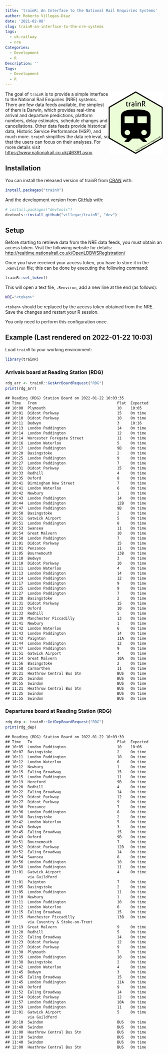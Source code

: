 ```yaml
---
title: 'trainR: An Interface to the National Rail Enquiries Systems'
author: Roberto Villegas-Diaz
date: '2021-02-08'
slug: trainR-an-interface-to-the-nre-systems
tags:
  - uk-railway
  - nre
Categories:
  - Development
  - R
Description: ''
Tags:
  - Development
  - R
---
```


<img src="https://raw.githubusercontent.com/villegar/trainR/main/inst/images/logo.png" alt="logo" align="right" height=200px/>

The goal of `trainR` is to provide a simple interface to the 
National Rail Enquiries (NRE) systems. There are few data feeds 
available, the simplest of them is Darwin, which provides real-time 
arrival and departure predictions, platform numbers, delay estimates, 
schedule changes and cancellations. Other data feeds provide historical 
data, Historic Service Performance (HSP), and much more. `trainR` 
simplifies the data retrieval, so that the users can focus on their 
analyses. For more details visit 
https://www.nationalrail.co.uk/46391.aspx.

## Installation

You can install the released version of trainR from [CRAN](https://CRAN.R-project.org) with:

``` r
install.packages("trainR")
```

And the development version from [GitHub](https://github.com/) with:

``` r
# install.packages("devtools")
devtools::install_github("villegar/trainR", "dev")
```

## Setup
Before starting to retrieve data from the NRE data feeds, you must obtain an access token. 
Visit the following website for details: http://realtime.nationalrail.co.uk/OpenLDBWSRegistration/

Once you have received your access token, you have to store it in the `.Renviron` file; this can be 
done by executing the following command:


```r
trainR::set_token()
```

This will open a text file, `.Renviron`, add a new line at the end (as follows):

```bash
NRE="<token>"
```

`<token>` should be replaced by the access token obtained from the NRE. Save the changes and restart 
your R session.

You only need to perform this configuration once.

## Example (Last rendered on 2022-01-22 10:03)

Load `trainR` to your working environment:

```r
library(trainR)
```

### Arrivals board at Reading Station (RDG)


```r
rdg_arr <- trainR::GetArrBoardRequest("RDG")
print(rdg_arr)
```

```
## Reading (RDG) Station Board on 2022-01-22 10:03:35
## Time   From                                    Plat  Expected
## 10:00  Plymouth                                10    10:05
## 10:01  Didcot Parkway                          15    On time
## 10:10  Didcot Parkway                          10    On time
## 10:11  Bedwyn                                  3     10:16
## 10:13  London Paddington                       14    On time
## 10:14  London Paddington                       12    On time
## 10:14  Worcester Foregate Street               11    On time
## 10:16  London Waterloo                         5     On time
## 10:17  London Paddington                       9B    On time
## 10:20  Basingstoke                             2     On time
## 10:25  London Paddington                       9     On time
## 10:27  London Paddington                       7     On time
## 10:31  Didcot Parkway                          15    On time
## 10:33  Redhill                                 4     On time
## 10:35  Oxford                                  8     On time
## 10:41  Birmingham New Street                   7     On time
## 10:41  London Waterloo                         6     On time
## 10:42  Newbury                                 1     On time
## 10:43  London Paddington                       14    On time
## 10:44  London Paddington                       12B   On time
## 10:47  London Paddington                       9B    On time
## 10:50  Basingstoke                             2     On time
## 10:51  Gatwick Airport                         5     On time
## 10:51  London Paddington                       8     On time
## 10:53  Swansea                                 11    On time
## 10:54  Great Malvern                           10    On time
## 10:58  London Paddington                       7     On time
## 11:01  Didcot Parkway                          15    On time
## 11:01  Penzance                                11    On time
## 11:05  Bournemouth                             13B   On time
## 11:10  Bedwyn                                  3     On time
## 11:10  Didcot Parkway                          10    On time
## 11:11  London Waterloo                         4     On time
## 11:13  London Paddington                       14    On time
## 11:14  London Paddington                       12    On time
## 11:17  London Paddington                       9     On time
## 11:25  London Paddington                       9     On time
## 11:27  London Paddington                       7     On time
## 11:28  Basingstoke                             2     On time
## 11:31  Didcot Parkway                          15    On time
## 11:33  Oxford                                  10    On time
## 11:33  Redhill                                 5     On time
## 11:39  Manchester Piccadilly                   13    On time
## 11:41  Newbury                                 1     On time
## 11:42  London Waterloo                         6     On time
## 11:43  London Paddington                       14    On time
## 11:43  Paignton                                11A   On time
## 11:44  London Paddington                       12    On time
## 11:47  London Paddington                       9     On time
## 11:51  Gatwick Airport                         4     On time
## 11:54  Great Malvern                           10A   On time
## 11:56  Basingstoke                             2     On time
## 11:58  Carmarthen                              11    On time
## 10:21  Heathrow Central Bus Stn                BUS   On time
## 10:25  Swindon                                 BUS   On time
## 10:55  Swindon                                 BUS   On time
## 11:21  Heathrow Central Bus Stn                BUS   On time
## 11:25  Swindon                                 BUS   On time
## 11:55  Swindon                                 BUS   On time
```

### Departures board at Reading Station (RDG)


```r
rdg_dep <- trainR::GetDepBoardRequest("RDG")
print(rdg_dep)
```

```
## Reading (RDG) Station Board on 2022-01-22 10:03:39
## Time   To                                      Plat  Expected
## 10:05  London Paddington                       10    10:06
## 10:07  Basingstoke                             2     On time
## 10:11  London Paddington                       10    On time
## 10:12  London Waterloo                         6     On time
## 10:12  Newbury                                 1     On time
## 10:15  Ealing Broadway                         15    On time
## 10:15  London Paddington                       11    On time
## 10:19  Hereford                                9B    On time
## 10:20  Redhill                                 4     On time
## 10:22  Ealing Broadway                         14    On time
## 10:23  Didcot Parkway                          12    On time
## 10:27  Didcot Parkway                          9     On time
## 10:30  Penzance                                7     On time
## 10:36  London Paddington                       8     On time
## 10:38  Basingstoke                             2     On time
## 10:42  London Waterloo                         5     On time
## 10:43  Bedwyn                                  3     On time
## 10:45  Ealing Broadway                         15    On time
## 10:49  Oxford                                  9B    On time
## 10:51  Bournemouth                             7     On time
## 10:52  Didcot Parkway                          12B   On time
## 10:52  Ealing Broadway                         14    On time
## 10:54  Swansea                                 8     On time
## 10:56  London Paddington                       10    On time
## 10:58  London Paddington                       11    On time
## 11:01  Gatwick Airport                         4     On time
##        via Guildford                           
## 11:01  Paignton                                7     On time
## 11:05  Basingstoke                             2     On time
## 11:05  London Paddington                       11    On time
## 11:10  Newbury                                 1     On time
## 11:11  London Paddington                       10    On time
## 11:12  London Waterloo                         6     On time
## 11:15  Ealing Broadway                         15    On time
## 11:15  Manchester Piccadilly                   13B   On time
##        via Coventry & Stoke-on-Trent           
## 11:19  Great Malvern                           9     On time
## 11:20  Redhill                                 5     On time
## 11:22  Ealing Broadway                         14    On time
## 11:23  Didcot Parkway                          12    On time
## 11:27  Didcot Parkway                          9     On time
## 11:30  Plymouth                                7     On time
## 11:35  London Paddington                       10    On time
## 11:38  Basingstoke                             2     On time
## 11:42  London Waterloo                         4     On time
## 11:45  Bedwyn                                  3     On time
## 11:45  Ealing Broadway                         15    On time
## 11:45  London Paddington                       11A   On time
## 11:49  Oxford                                  9     On time
## 11:52  Ealing Broadway                         14    On time
## 11:54  Didcot Parkway                          12    On time
## 11:57  London Paddington                       10A   On time
## 11:59  London Paddington                       11    On time
## 12:01  Gatwick Airport                         5     On time
##        via Guildford                           
## 10:10  Swindon                                 BUS   On time
## 10:40  Swindon                                 BUS   On time
## 11:00  Heathrow Central Bus Stn                BUS   On time
## 11:10  Swindon                                 BUS   On time
## 11:40  Swindon                                 BUS   On time
## 12:00  Heathrow Central Bus Stn                BUS   On time
```
